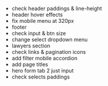 - check header paddings & line-height
- header hover effects
- fix mobile menu at 320px
- footer
- check input & btn size
- change select dropdown menu
- lawyers section
- check links & pagination icons
- add filter mobile accordion
- add page titles
- hero form tab 2 just input
- check selects paddings
